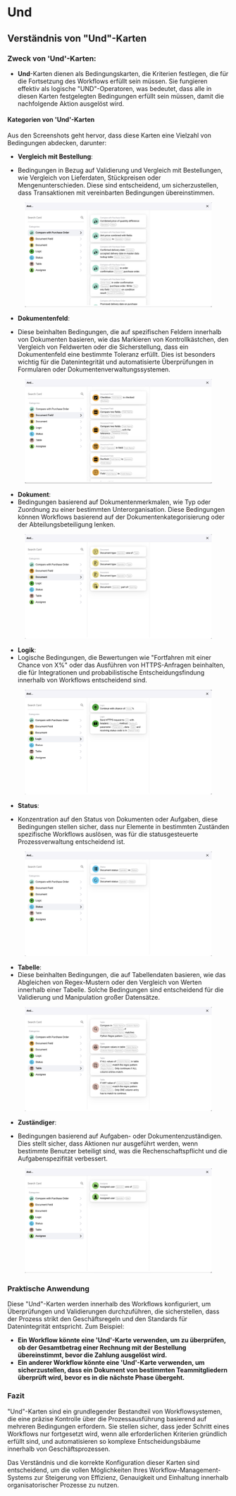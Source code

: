 # Und

## Verständnis von "Und"-Karten

### **Zweck von 'Und'-Karten:**

* **Und**-Karten dienen als Bedingungskarten, die Kriterien festlegen, die für die Fortsetzung des Workflows erfüllt sein müssen. Sie fungieren effektiv als logische "UND"-Operatoren, was bedeutet, dass alle in diesen Karten festgelegten Bedingungen erfüllt sein müssen, damit die nachfolgende Aktion ausgelöst wird.

#### Kategorien von 'Und'-Karten

Aus den Screenshots geht hervor, dass diese Karten eine Vielzahl von Bedingungen abdecken, darunter:

*   **Vergleich mit Bestellung**:

* Bedingungen in Bezug auf Validierung und Vergleich mit Bestellungen, wie Vergleich von Lieferdaten, Stückpreisen oder Mengenunterschieden. Diese sind entscheidend, um sicherzustellen, dass Transaktionen mit vereinbarten Bedingungen übereinstimmen.



<figure><img src="../../../.gitbook/assets/And1.png" alt=""><figcaption></figcaption></figure>

*   **Dokumentenfeld**:

* Diese beinhalten Bedingungen, die auf spezifischen Feldern innerhalb von Dokumenten basieren, wie das Markieren von Kontrollkästchen, den Vergleich von Feldwerten oder die Sicherstellung, dass ein Dokumentenfeld eine bestimmte Toleranz erfüllt. Dies ist besonders wichtig für die Datenintegrität und automatisierte Überprüfungen in Formularen oder Dokumentenverwaltungssystemen.



<figure><img src="../../../.gitbook/assets/And2.png" alt=""><figcaption></figcaption></figure>

* **Dokument**:
* Bedingungen basierend auf Dokumentenmerkmalen, wie Typ oder Zuordnung zu einer bestimmten Unterorganisation. Diese Bedingungen können Workflows basierend auf der Dokumentenkategorisierung oder der Abteilungsbeteiligung lenken.

<figure><img src="../../../.gitbook/assets/And3.png" alt=""><figcaption></figcaption></figure>

* **Logik**:
* Logische Bedingungen, die Bewertungen wie "Fortfahren mit einer Chance von X%" oder das Ausführen von HTTPS-Anfragen beinhalten, die für Integrationen und probabilistische Entscheidungsfindung innerhalb von Workflows entscheidend sind.

<figure><img src="../../../.gitbook/assets/And4.png" alt=""><figcaption></figcaption></figure>

*   **Status**:

* Konzentration auf den Status von Dokumenten oder Aufgaben, diese Bedingungen stellen sicher, dass nur Elemente in bestimmten Zuständen spezifische Workflows auslösen, was für die statusgesteuerte Prozessverwaltung entscheidend ist.



<figure><img src="../../../.gitbook/assets/And5.png" alt=""><figcaption></figcaption></figure>

* **Tabelle**:
* Diese beinhalten Bedingungen, die auf Tabellendaten basieren, wie das Abgleichen von Regex-Mustern oder den Vergleich von Werten innerhalb einer Tabelle. Solche Bedingungen sind entscheidend für die Validierung und Manipulation großer Datensätze.

<figure><img src="../../../.gitbook/assets/And6.png" alt=""><figcaption></figcaption></figure>

*   **Zuständiger**:

* Bedingungen basierend auf Aufgaben- oder Dokumentenzuständigen. Dies stellt sicher, dass Aktionen nur ausgeführt werden, wenn bestimmte Benutzer beteiligt sind, was die Rechenschaftspflicht und die Aufgabenspezifität verbessert.



<figure><img src="../../../.gitbook/assets/And7.png" alt=""><figcaption></figcaption></figure>

### Praktische Anwendung

Diese "Und"-Karten werden innerhalb des Workflows konfiguriert, um Überprüfungen und Validierungen durchzuführen, die sicherstellen, dass der Prozess strikt den Geschäftsregeln und den Standards für Datenintegrität entspricht. Zum Beispiel:

* **Ein Workflow könnte eine 'Und'-Karte verwenden, um zu überprüfen, ob der Gesamtbetrag einer Rechnung mit der Bestellung übereinstimmt, bevor die Zahlung ausgelöst wird.**
* **Ein anderer Workflow könnte eine 'Und'-Karte verwenden, um sicherzustellen, dass ein Dokument von bestimmten Teammitgliedern überprüft wird, bevor es in die nächste Phase übergeht.**

### Fazit

"Und"-Karten sind ein grundlegender Bestandteil von Workflowsystemen, die eine präzise Kontrolle über die Prozessausführung basierend auf mehreren Bedingungen erfordern. Sie stellen sicher, dass jeder Schritt eines Workflows nur fortgesetzt wird, wenn alle erforderlichen Kriterien gründlich erfüllt sind, und automatisieren so komplexe Entscheidungsbäume innerhalb von Geschäftsprozessen.

Das Verständnis und die korrekte Konfiguration dieser Karten sind entscheidend, um die vollen Möglichkeiten Ihres Workflow-Management-Systems zur Steigerung von Effizienz, Genauigkeit und Einhaltung innerhalb organisatorischer Prozesse zu nutzen.
